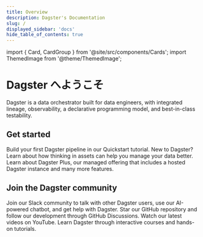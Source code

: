 ```yaml
---
title: Overview
description: Dagster's Documentation
slug: /
displayed_sidebar: 'docs'
hide_table_of_contents: true
---
```


import { Card, CardGroup } from '@site/src/components/Cards';
import ThemedImage from '@theme/ThemedImage';

# Dagster へようこそ

Dagster is a data orchestrator built for data engineers, with integrated lineage, observability, a declarative programming model, and best-in-class testability.

<CodeExample path="docs_beta_snippets/docs_beta_snippets/getting-started/hello-world.py" language="python" />
<ThemedImage
  alt="Docusaurus themed image"
  style={{width:'100%', height: 'auto'}}
  sources={{
    light: './img/getting-started/lineage-light.jpg',
    dark: './img/getting-started/lineage-dark.jpg',
  }}
/>

## Get started

<CardGroup cols={3}>
  <Card title="Quickstart" href="/getting-started/quickstart" imagePath="./img/getting-started/icon-start.svg">
      Build your first Dagster pipeline in our Quickstart tutorial.
  </Card>
  <Card title="Thinking in Assets"  href="/guides/build/assets/" imagePath="./img/getting-started/icon-assets.svg">
    New to Dagster? Learn about how thinking in assets can help you manage your data better.
  </Card>
  <Card title="Dagster Plus" href="/dagster-plus" imagePath="./img/getting-started/icon-plus.svg">
    Learn about Dagster Plus, our managed offering that includes a hosted Dagster instance and many more features.
  </Card>
</CardGroup>

## Join the Dagster community

<CardGroup cols={4}>
  <Card title="Slack" href="https://dagster.io/slack" imagePath="./img/getting-started/icon-slack.svg">
    Join our Slack community to talk with other Dagster users, use our AI-powered chatbot, and get help with Dagster.
  </Card>
  <Card title="GitHub" href="https://github.com/dagster-io/dagster" imagePath="./img/getting-started/icon-github.svg">
    Star our GitHub repository and follow our development through GitHub Discussions.
  </Card>
  <Card title="Youtube" href="https://www.youtube.com/@dagsterio" imagePath="./img/getting-started/icon-youtube.svg">
    Watch our latest videos on YouTube.
  </Card>
  <Card title="Dagster University" href="https://courses.dagster.io" imagePath="./img/getting-started/icon-education.svg">
    Learn Dagster through interactive courses and hands-on tutorials.
  </Card>
</CardGroup>
